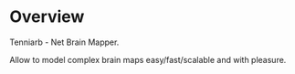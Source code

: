 # Overview

Tenniarb - Net Brain Mapper.

Allow to model complex brain maps easy/fast/scalable and with pleasure.

